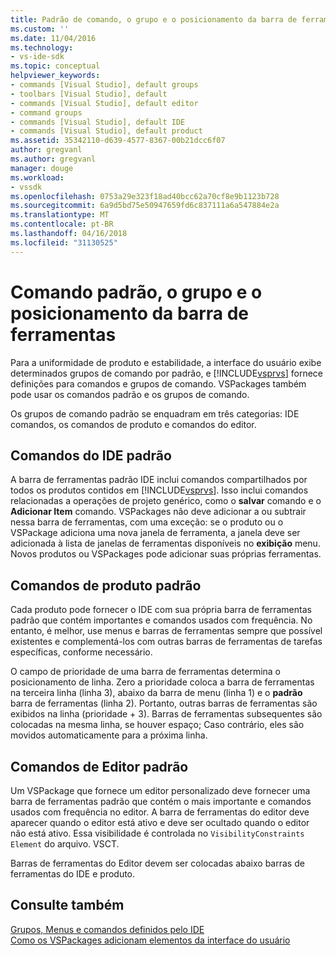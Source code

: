 ```yaml
---
title: Padrão de comando, o grupo e o posicionamento da barra de ferramentas | Microsoft Docs
ms.custom: ''
ms.date: 11/04/2016
ms.technology:
- vs-ide-sdk
ms.topic: conceptual
helpviewer_keywords:
- commands [Visual Studio], default groups
- toolbars [Visual Studio], default
- commands [Visual Studio], default editor
- command groups
- commands [Visual Studio], default IDE
- commands [Visual Studio], default product
ms.assetid: 35342110-d639-4577-8367-00b21dcc6f07
author: gregvanl
ms.author: gregvanl
manager: douge
ms.workload:
- vssdk
ms.openlocfilehash: 0753a29e323f18ad40bcc62a70cf8e9b1123b728
ms.sourcegitcommit: 6a9d5bd75e50947659fd6c837111a6a547884e2a
ms.translationtype: MT
ms.contentlocale: pt-BR
ms.lasthandoff: 04/16/2018
ms.locfileid: "31130525"
---
```

# <a name="default-command-group-and-toolbar-placement"></a>Comando padrão, o grupo e o posicionamento da barra de ferramentas
Para a uniformidade de produto e estabilidade, a interface do usuário exibe determinados grupos de comando por padrão, e [!INCLUDE[vsprvs](../../code-quality/includes/vsprvs_md.md)] fornece definições para comandos e grupos de comando. VSPackages também pode usar os comandos padrão e os grupos de comando.  
  
 Os grupos de comando padrão se enquadram em três categorias: IDE comandos, os comandos de produto e comandos do editor.  
  
## <a name="default-ide-commands"></a>Comandos do IDE padrão  
 A barra de ferramentas padrão IDE inclui comandos compartilhados por todos os produtos contidos em [!INCLUDE[vsprvs](../../code-quality/includes/vsprvs_md.md)]. Isso inclui comandos relacionadas a operações de projeto genérico, como o **salvar** comando e o **Adicionar Item** comando. VSPackages não deve adicionar a ou subtrair nessa barra de ferramentas, com uma exceção: se o produto ou o VSPackage adiciona uma nova janela de ferramenta, a janela deve ser adicionada à lista de janelas de ferramentas disponíveis no **exibição** menu. Novos produtos ou VSPackages pode adicionar suas próprias ferramentas.  
  
## <a name="default-product-commands"></a>Comandos de produto padrão  
 Cada produto pode fornecer o IDE com sua própria barra de ferramentas padrão que contém importantes e comandos usados com frequência. No entanto, é melhor, use menus e barras de ferramentas sempre que possível existentes e complementá-los com outras barras de ferramentas de tarefas específicas, conforme necessário.  
  
 O campo de prioridade de uma barra de ferramentas determina o posicionamento de linha. Zero a prioridade coloca a barra de ferramentas na terceira linha (linha 3), abaixo da barra de menu (linha 1) e o **padrão** barra de ferramentas (linha 2). Portanto, outras barras de ferramentas são exibidos na linha (prioridade + 3). Barras de ferramentas subsequentes são colocadas na mesma linha, se houver espaço; Caso contrário, eles são movidos automaticamente para a próxima linha.  
  
## <a name="default-editor-commands"></a>Comandos de Editor padrão  
 Um VSPackage que fornece um editor personalizado deve fornecer uma barra de ferramentas padrão que contém o mais importante e comandos usados com frequência no editor. A barra de ferramentas do editor deve aparecer quando o editor está ativo e deve ser ocultado quando o editor não está ativo. Essa visibilidade é controlada no `VisibilityConstraints Element` do arquivo. VSCT.  
  
 Barras de ferramentas do Editor devem ser colocadas abaixo barras de ferramentas do IDE e produto.  
  
## <a name="see-also"></a>Consulte também  
 [Grupos, Menus e comandos definidos pelo IDE](../../extensibility/internals/ide-defined-commands-menus-and-groups.md)   
 [Como os VSPackages adicionam elementos da interface do usuário](../../extensibility/internals/how-vspackages-add-user-interface-elements.md)